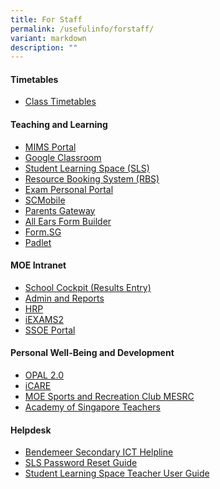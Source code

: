 ```yaml
---
title: For Staff
permalink: /usefulinfo/forstaff/
variant: markdown
description: ""
---
```

#### **Timetables**

* [Class Timetables](/timetable/class-timetable/)


#### **Teaching and Learning**

* <a href="https://idp.mims.moe.gov.sg" target="_blank">MIMS Portal</a>
* <a href="https://classroom.google.com" target="_blank">Google Classroom</a>
* <a target="_blank" href="https://vle.learning.moe.edu.sg/login">Student Learning Space (SLS)</a>
* <a href="https://rbs.avero-tech.com" target="_blank">Resource Booking System (RBS)</a>
* <a href="https://myexamduty.seab.gov.sg" target="_blank">Exam Personal Portal</a>
* <a href="https://scmobile.moe.edu.sg" target="_blank">SCMobile</a>
* <a href="https://pg.moe.edu.sg" target="_blank">Parents Gateway</a>
* <a href="https://forms.moe.edu.sg" target="_blank">All Ears Form Builder</a>
* <a href="https://form.gov.sg" target="_blank">Form.SG</a>
* <a href="https://bendemeersecondary.padlet.org" target="_blank">Padlet</a>



#### **MOE Intranet**


* <a href="https://schoolcockpit.moe.gov.sg/academic" target="_blank">School Cockpit (Results Entry)</a>
* <a href="https://schoolcockpit.moe.gov.sg" target="_blank">Admin and Reports</a>
* <a href="https://www.hrp.gov.sg" target="_blank">HRP</a>
* <a href="https://iexams.seab.gov.sg/login" target="_blank">iEXAMS2</a>
* <a href="https://ssoe.moe.edu.sg" target="_blank">SSOE Portal</a>

#### **Personal Well-Being and Development**
* <a href="https://opal2.moe.edu.sg" target="_blank">OPAL 2.0</a>
* <a href="https://olive.moe.edu.sg/olive/icare" target="_blank">iCARE</a>
* <a href="https://www.mesrc.net" target="_blank">MOE Sports and Recreation Club MESRC</a>
* <a href="https://academyofsingaporeteachers.moe.edu.sg" target="_blank">Academy of Singapore Teachers</a>


#### **Helpdesk**

* <a href="https://go.gov.sg/bdms-icthelp" target="_blank">Bendemeer Secondary ICT Helpline</a>
* <a href="https://www.learning.moe.edu.sg/login-troubleshooting/authentication/reset-sls-password-student" target="_blank">SLS Password Reset Guide</a>
* <a href="https://www.learning.moe.edu.sg/teacher-user-guide/index/" target="_blank">Student Learning Space Teacher User Guide</a>

